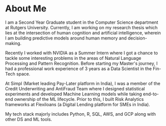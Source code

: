 # About Me
I am a Second Year Graduate student in the Computer Science department at Rutgers University. Currently, I am working on my research thesis which lies at the intersection of human cognition and artificial intelligence, wherein I am building predictive models around human memory and decision-making.

Recently I worked with NVIDIA as a Summer Intern where I got a chance to tackle some interesting problems in the areas of Natural Language Processing and Pattern Recognition. Before starting my Master's journey, I had a professional work experience of 3 years as a Data Scientist in the Fin-Tech space.

At Simpl (Market leading Pay-Later platform in India), I was a member of the Credit Underwriting and AntiFraud Team where I designed statistical experiments and developed Machine Learning models while taking end-to-end ownership of the ML lifecycle. Prior to this, I built Risk Analytics frameworks at Flexiloans (a Digital Lending platform for SMEs in India). 

My tech stack majorly includes Python, R, SQL, AWS, and GCP along with other DS and ML tools.
